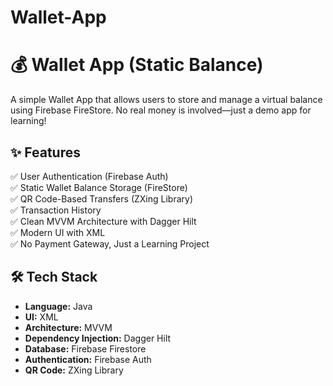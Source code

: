 # Wallet-App

# 💰 Wallet App (Static Balance)
A simple Wallet App that allows users to store and manage a virtual balance using Firebase FireStore. No real money is involved—just a demo app for learning!  


## ✨ Features
✅ User Authentication (Firebase Auth)  
✅ Static Wallet Balance Storage (FireStore)  
✅ QR Code-Based Transfers (ZXing Library)  
✅ Transaction History  
✅ Clean MVVM Architecture with Dagger Hilt  
✅ Modern UI with XML  
✅ No Payment Gateway, Just a Learning Project


## 🛠️ Tech Stack
- **Language:** Java
- **UI:** XML
- **Architecture:** MVVM
- **Dependency Injection:** Dagger Hilt
- **Database:** Firebase Firestore
- **Authentication:** Firebase Auth
- **QR Code:** ZXing Library  
